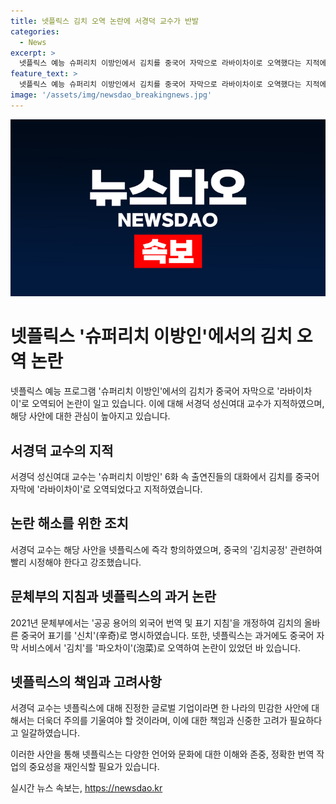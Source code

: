 ```yaml
---
title: 넷플릭스 김치 오역 논란에 서경덕 교수가 반발
categories:
  - News
excerpt: >
  넷플릭스 예능 슈퍼리치 이방인에서 김치를 중국어 자막으로 라바이차이로 오역했다는 지적에 대한 논란이 일고 있다. 이로 인해 교수는 넷플릭스에 항의 메일을 보내고, 중국의 김치공정 논란을 고려하여 시정을 촉구했다. 이에 앞서 문체부는 김치의 올바른 중국어 표기를 신치로 명시한 바 있음에도 불구하고 동일한 문제가 반복되고 있다. 또한, 넷플릭스가 더 에이트 쇼에서도 자막 오역 논란에 휩싸였던 사례가 있어, 글로벌 기업임에도 불구하고 지역별 민감한 사안에 대해 더욱 주의를 기울여야 할 것이라는 지적이 제기되고 있다.
feature_text: >
  넷플릭스 예능 슈퍼리치 이방인에서 김치를 중국어 자막으로 라바이차이로 오역했다는 지적에 대한 논란이 일고 있다. 이로 인해 교수는 넷플릭스에 항의 메일을 보내고, 중국의 김치공정 논란을 고려하여 시정을 촉구했다. 이에 앞서 문체부는 김치의 올바른 중국어 표기를 신치로 명시한 바 있음에도 불구하고 동일한 문제가 반복되고 있다. 또한, 넷플릭스가 더 에이트 쇼에서도 자막 오역 논란에 휩싸였던 사례가 있어, 글로벌 기업임에도 불구하고 지역별 민감한 사안에 대해 더욱 주의를 기울여야 할 것이라는 지적이 제기되고 있다.
image: '/assets/img/newsdao_breakingnews.jpg'
---
```


<p><img src="/assets/img/newsdao_breakingnews.jpg" alt="cryptoinkorea 속보" /></p>

<h1>넷플릭스 '슈퍼리치 이방인'에서의 김치 오역 논란</h1>

<p>넷플릭스 예능 프로그램 '슈퍼리치 이방인'에서의 김치가 중국어 자막으로 '라바이차이'로 오역되어 논란이 일고 있습니다. 이에 대해 서경덕 성신여대 교수가 지적하였으며, 해당 사안에 대한 관심이 높아지고 있습니다.</p>

<h2>서경덕 교수의 지적</h2>

<p data-ke-size="size16">서경덕 성신여대 교수는 '슈퍼리치 이방인' 6화 속 출연진들의 대화에서 김치를 중국어 자막에 '라바이차이'로 오역되었다고 지적하였습니다.</p>

<h2>논란 해소를 위한 조치</h2>

<p data-ke-size="size16">서경덕 교수는 해당 사안을 넷플릭스에 즉각 항의하였으며, 중국의 '김치공정' 관련하여 빨리 시정해야 한다고 강조했습니다.</p>

<h2>문체부의 지침과 넷플릭스의 과거 논란</h2>

<p data-ke-size="size16">2021년 문체부에서는 '공공 용어의 외국어 번역 및 표기 지침'을 개정하여 김치의 올바른 중국어 표기를 '신치'(辛奇)로 명시하였습니다. 또한, 넷플릭스는 과거에도 중국어 자막 서비스에서 '김치'를 '파오차이'(泡菜)로 오역하여 논란이 있었던 바 있습니다.</p>

<h2>넷플릭스의 책임과 고려사항</h2>

<p data-ke-size="size16">서경덕 교수는 넷플릭스에 대해 진정한 글로벌 기업이라면 한 나라의 민감한 사안에 대해서는 더욱더 주의를 기울여야 할 것이라며, 이에 대한 책임과 신중한 고려가 필요하다고 일갈하였습니다.</p>

<p>이러한 사안을 통해 넷플릭스는 다양한 언어와 문화에 대한 이해와 존중, 정확한 번역 작업의 중요성을 재인식할 필요가 있습니다.</p>
실시간 뉴스 속보는, <a href="https://newsdao.kr" rel="dofollow">https://newsdao.kr</a>


